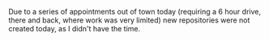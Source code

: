 
Due to a series of appointments out of town today (requiring a 6 hour drive, there and back, where work was very limited) new repositories were not created today, as I didn't have the time.

